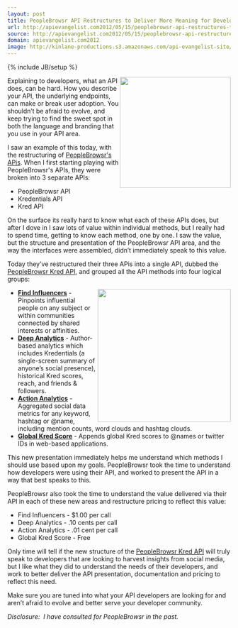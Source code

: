 ```yaml
---
layout: post
title: PeopleBrowsr API Restructures to Deliver More Meaning for Developers
url: http://apievangelist.com2012/05/15/peoplebrowsr-api-restructures-to-deliver-more-meaning-for-developers/
source: http://apievangelist.com2012/05/15/peoplebrowsr-api-restructures-to-deliver-more-meaning-for-developers/
domain: apievangelist.com2012
image: http://kinlane-productions.s3.amazonaws.com/api-evangelist-site/blog/kr_pb_logo.png
---
```

{% include JB/setup %}<p>
     <a title="PeopleBrowsr Kred API" href="https://developer.peoplebrowsr.com/"><img src="http://kinlane-productions.s3.amazonaws.com/api-evangelist/peoplebrowsr/kr_pb_logo.png"  width="250" align="right" /></a>
</p>
<p>
     Explaining to developers, what an API does, can be hard. How you describe your API, the underlying endpoints, can make or break user adoption. You shouldn’t be afraid to evolve, and keep trying to find the sweet spot in both the language and branding that you use in your API area.
</p>
<p>
     I saw an example of this today, with the restructuring of <a href="https://developer.peoplebrowsr.com/">PeopleBrowsr's APis</a>. When I first starting playing with PeopleBrowsr's APIs, they were broken into 3 separate APIs:
</p>
<ul>
     <li>PeopleBrowsr API
     </li>
     <li>Kredentials API
     </li>
     <li>Kred API
     </li>
</ul>
<p>
     On the surface its really hard to know what each of these APIs does, but after I dove in I saw lots of value within individual methods, but I really had to spend time, getting to know each method, one by one. I saw the value, but the structure and presentation of the PeopleBrowsr API area, and the way the interfaces were assembled, didn’t immediately speak to this value.
</p>
<p>
     Today they’ve restructured their three APis into a single API, dubbed the <a title="PeopleBrowsr Kred API" href="https://developer.peoplebrowsr.com/">PeopleBrowsr Kred API</a>, and grouped all the API methods into four logical groups:
</p>
<p>
     <img src="http://kinlane-productions.s3.amazonaws.com/api-evangelist/peoplebrowsr/kred-dashboard.png"  width="300" align="right" />
</p>
<ul>
     <li>
          <strong><a title="Find Influencers" href="https://developer.peoplebrowsr.com/find">Find Influencers</a></strong> - Pinpoints influential people on any subject or within communities connected by shared interests or affinities.
     </li>
     <li>
          <strong><a title="Deep Analytics" href="https://developer.peoplebrowsr.com/deep">Deep Analytics</a></strong> - Author-based analytics which includes Kredentials (a single-screen summary of anyone’s social presence), historical Kred scores, reach, and friends &amp; followers.
     </li>
     <li>
          <strong><a title="Action Analytics" href="https://developer.peoplebrowsr.com/action">Action Analytics</a></strong> - Aggregated social data metrics for any keyword, hashtag or @name, including mention counts, word clouds and hashtag clouds.
     </li>
     <li>
          <strong><a title="Global Kred Score" href="https://developer.peoplebrowsr.com/kred">Global Kred Score</a></strong> - Appends global Kred scores to @names or twitter IDs in web-based applications.
     </li>
</ul>
<p>
     This new presentation immediately helps me understand which methods I should use based upon my goals. PeopleBrowsr took the time to understand how developers were using their API, and worked to present the API in a way that best speaks to this.
</p>
<p>
     PeopleBrowsr also took the time to understand the value delivered via their API in each of these new areas and restructure pricing to reflect this value:
</p>
<ul>
     <li>Find Influencers - $1.00 per call
     </li>
     <li>Deep Analytics - .10 cents per call
     </li>
     <li>Action Analytics - .01 cent per call
     </li>
     <li>Global Kred Score - Free
     </li>
</ul>
<p>
     Only time will tell if the new structure of the <a title="PeopleBrowsr Kred API" href="https://developer.peoplebrowsr.com/">PeopleBrowsr Kred API</a> will truly speak to developers that are looking to harvest insights from social media, but I like what they did to understand the needs of their developers, and work to better deliver the API presentation, documentation and pricing to reflect this need.
</p>
<p>
     Make sure you are tuned into what your API developers are looking for and aren’t afraid to evolve and better serve your developer community.
</p>
<p>
     <em>Disclosure:  I have consulted for PeopleBrowsr in the past.</em>
</p>
